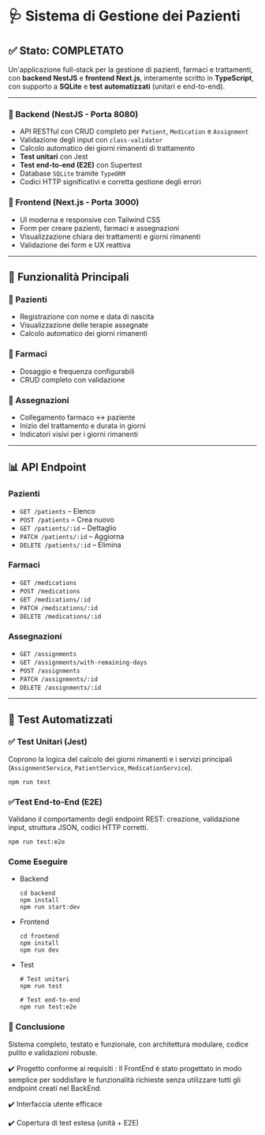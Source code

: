 # 🩺 Sistema di Gestione dei Pazienti

## ✅ Stato: COMPLETATO

Un'applicazione full-stack per la gestione di pazienti, farmaci e trattamenti, con **backend NestJS** e **frontend Next.js**, interamente scritto in **TypeScript**, con supporto a **SQLite** e **test automatizzati** (unitari e end-to-end).

---

### 🔹 Backend (NestJS - Porta 8080)

- API RESTful con CRUD completo per `Patient`, `Medication` e `Assignment`
- Validazione degli input con `class-validator`
- Calcolo automatico dei giorni rimanenti di trattamento
- **Test unitari** con Jest
- **Test end-to-end (E2E)** con Supertest
- Database `SQLite` tramite `TypeORM`
- Codici HTTP significativi e corretta gestione degli errori

### 🔹 Frontend (Next.js - Porta 3000)

- UI moderna e responsive con Tailwind CSS
- Form per creare pazienti, farmaci e assegnazioni
- Visualizzazione chiara dei trattamenti e giorni rimanenti
- Validazione dei form e UX reattiva

---

## 🚀 Funzionalità Principali

### 👤 Pazienti

- Registrazione con nome e data di nascita
- Visualizzazione delle terapie assegnate
- Calcolo automatico dei giorni rimanenti

### 💊 Farmaci

- Dosaggio e frequenza configurabili
- CRUD completo con validazione

### 🔁 Assegnazioni

- Collegamento farmaco ↔ paziente
- Inizio del trattamento e durata in giorni
- Indicatori visivi per i giorni rimanenti

---

## 📊 API Endpoint

### Pazienti

- `GET /patients` – Elenco
- `POST /patients` – Crea nuovo
- `GET /patients/:id` – Dettaglio
- `PATCH /patients/:id` – Aggiorna
- `DELETE /patients/:id` – Elimina

### Farmaci

- `GET /medications`
- `POST /medications`
- `GET /medications/:id`
- `PATCH /medications/:id`
- `DELETE /medications/:id`

### Assegnazioni

- `GET /assignments`
- `GET /assignments/with-remaining-days`
- `POST /assignments`
- `PATCH /assignments/:id`
- `DELETE /assignments/:id`

---

## 🧪 Test Automatizzati

### ✅ Test Unitari (Jest)

Coprono la logica del calcolo dei giorni rimanenti e i servizi principali (`AssignmentService`, `PatientService`, `MedicationService`).

```
npm run test
```
### ✅Test End-to-End (E2E)

Validano il comportamento degli endpoint REST: creazione, validazione input, struttura JSON, codici HTTP corretti.

```
npm run test:e2e
```
### Come Eseguire

- Backend
  ```
  cd backend
  npm install
  npm run start:dev
  ```
- Frontend
  ```
  cd frontend
  npm install
  npm run dev
  ```
- Test
  ```
  # Test unitari
  npm run test

  # Test end-to-end
  npm run test:e2e
  ```
  
### 🏁 Conclusione

Sistema completo, testato e funzionale, con architettura modulare, codice pulito e validazioni robuste.

✔️ Progetto conforme ai requisiti : Il FrontEnd è stato progettato in modo semplice per soddisfare le 
       funzionalità richieste senza utilizzare tutti gli endpoint creati nel BackEnd.
     
✔️ Interfaccia utente efficace

✔️ Copertura di test estesa (unità + E2E)


